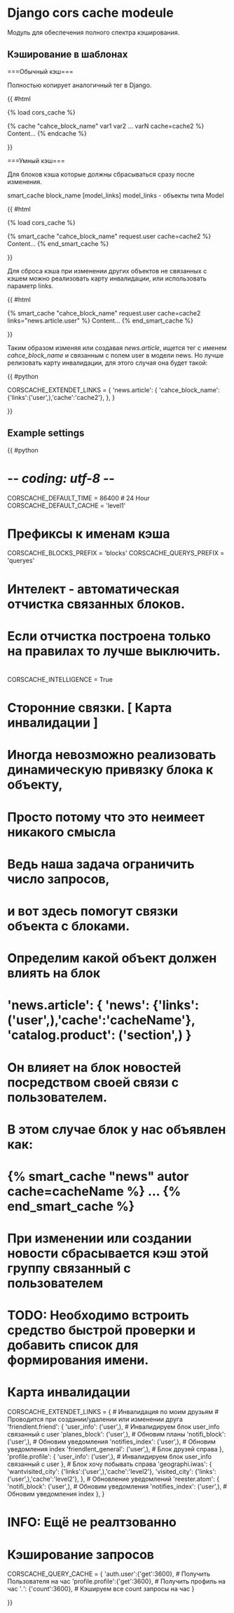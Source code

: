 Django cors cache modeule
=========================

Модуль для обеспечения полного спектра кэширования.

Кэширование в шаблонах
----------------------

===Обычный кэш===

Полностью копирует аналогичный тег в Django.

{{
#html

{% load cors_cache %}

{% cache "cahce_block_name" var1 var2 ... varN cache=cache2 %}
	Content...
{% endcache %}

}}

===Умный кэш===

Для блоков кэша которые должны сбрасываться сразу
после изменения.

   smart_cache block_name [model_links]
   model_links - объекты типа Model

{{
#html

{% load cors_cache %}

{% smart_cache "cahce_block_name" request.user cache=cache2 %}
	Content...
{% end_smart_cache %}

}}

Для сброса кэша при изменении других объектов не связанных с кэшем
можно реализовать карту инвалидации, или использовать параметр links.

{{
#html

{% smart_cache "cahce_block_name" request.user cache=cache2 links="news.article.user" %}
	Content...
{% end_smart_cache %}

}}

Таким образом изменяя или создавая *news.article*, ищется тег с именем
*cahce_block_name* и связанным с полем user в модели news.
Но лучше релизовать карту инвалидации, для этого случая она будет такой:

{{
#python

CORSCACHE_EXTENDET_LINKS = {
	'news.article': {
		'cahce_block_name': {'links':('user',),'cache':'cache2'},
	},
}

}}

Example settings
----------------

{{
#python

# -*- coding: utf-8 -*-

CORSCACHE_DEFAULT_TIME = 86400 # 24 Hour
CORSCACHE_DEFAULT_CACHE = 'level1'

# Префиксы к именам кэша
CORSCACHE_BLOCKS_PREFIX = 'blocks'
CORSCACHE_QUERYS_PREFIX = 'queryes'

#
# Интелект - автоматическая отчистка связанных блоков.
# Если отчистка построена только на правилах то лучше выключить.
#
CORSCACHE_INTELLIGENCE = True

#
# Сторонние связки. [ Карта инвалидации ]
#
# Иногда невозможно реализовать динамическую привязку блока к объекту,
# Просто потому что это неимеет никакого смысла
# Ведь наша задача ограничить число запросов,
# и вот здесь помогут связки объекта с блоками.
#
# Определим какой объект должен влиять на блок
#
# 'news.article': { 'news': {'links':('user',),'cache':'cacheName'}, 'catalog.product': ('section',) }
# Он влияет на блок новостей посредством своей связи с пользователем.
# В этом случае блок у нас объявлен как:
#
# {% smart_cache "news" autor cache=cacheName %} ... {% end_smart_cache %}
#
# При изменении или создании новости сбрасывается кэш этой группу связанный с пользователем
#
# TODO: Необходимо встроить средство быстрой проверки и добавить список для формирования имени.
#

# Карта инвалидации
CORSCACHE_EXTENDET_LINKS = {
    # Инвалидация по моим друзьям
    # Проводится при создании/удалении или изменении друга
    'friendlent.friend': {
        'user_info': ('user',), # Инвалидируем блок user_info связанный с user
        'planes_block': ('user',), # Обновим планы
        'notifi_block': ('user',), # Обновим уведомления
        'notifies_index': ('user',), # Обновим уведомления index
        'friendlent_general': ('user',), # Блок друзей справа
    },
    'profile.profile': {
        'user_info': ('user',), # Инвалидируем блок user_info связанный с user
    },
    # Блок хочу побывать справа
    'geographi.iwas': {
        'wantvisited_city': {'links':('user',),'cache':'level2'},
        'visited_city': {'links':('user',),'cache':'level2'},
    },
    # Обновление уведомлений
    'reester.atom': {
        'notifi_block': ('user',), # Обновим уведомления
        'notifies_index': ('user',), # Обновим уведомления index
    },
}

# INFO: Ещё не реалтзованно

# Кэширование запросов
CORSCACHE_QUERY_CACHE = {
    'auth.user':{'get':3600}, # Получить Пользователя на час
    'profile.profile':{'get':3600}, # Получить профиль на час
    '*.*': {'count':3600}, # Кэшируем все count запросы на час
}

}}


